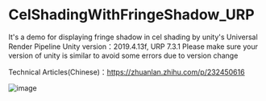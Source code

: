 # CelShadingWithFringeShadow_URP
It's a demo for displaying fringe shadow in cel shading by unity's Universal Render Pipeline
Unity version：2019.4.13f, URP 7.3.1
Please make sure your version of unity is similar to avoid some errors due to version change

Technical Articles(Chinese)：https://zhuanlan.zhihu.com/p/232450616

![image](https://i.imgur.com/BOpmcVf.png)
